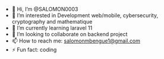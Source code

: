 - 👋 Hi, I’m @SALOMON0003
- 👀 I’m interested in Development web/mobile, cybersecurity, cryptography and mathematique
- 🌱 I’m currently learning laravel 11
- 💞️ I’m looking to collaborate on backend project
- 📫 How to reach me: salomonmbengue1@gmail.com
- ⚡ Fun fact: coding

<!---
SALOMON0003/SALOMON0003 is a ✨ special ✨ repository because its `README.md` (this file) appears on your GitHub profile.
You can click the Preview link to take a look at your changes.
--->
